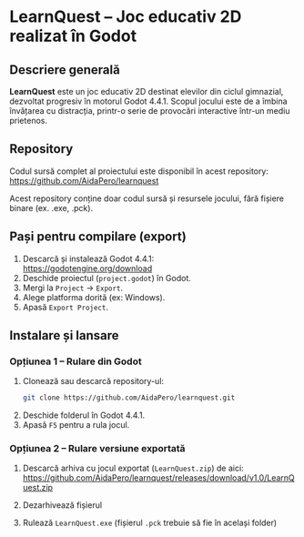 # LearnQuest – Joc educativ 2D realizat în Godot

##  Descriere generală
**LearnQuest** este un joc educativ 2D destinat elevilor din ciclul gimnazial, dezvoltat progresiv în motorul Godot 4.4.1. Scopul jocului este de a îmbina învățarea cu distracția, printr-o serie de provocări interactive într-un mediu prietenos.

##  Repository
Codul sursă complet al proiectului este disponibil în acest repository:  
 https://github.com/AidaPero/learnquest

 Acest repository conține doar codul sursă și resursele jocului, fără fișiere binare (ex. .exe, .pck).

##  Pași pentru compilare (export)

1. Descarcă și instalează Godot 4.4.1:  
    https://godotengine.org/download
2. Deschide proiectul (`project.godot`) în Godot.
3. Mergi la `Project` → `Export`.
4. Alege platforma dorită (ex: Windows).
5. Apasă `Export Project`.

##  Instalare și lansare

### Opțiunea 1 – Rulare din Godot
1. Clonează sau descarcă repository-ul:
   ```bash
   git clone https://github.com/AidaPero/learnquest.git
   ```
2. Deschide folderul în Godot 4.4.1.
3. Apasă `F5` pentru a rula jocul.

### Opțiunea 2 – Rulare versiune exportată

1. Descarcă arhiva cu jocul exportat (`LearnQuest.zip`) de aici:  
    https://github.com/AidaPero/learnquest/releases/download/v1.0/LearnQuest.zip

2. Dezarhivează fișierul

3. Rulează `LearnQuest.exe` (fișierul `.pck` trebuie să fie în același folder)



